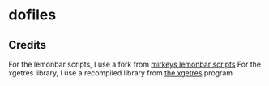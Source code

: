 # dofiles

## Credits
For the lemonbar scripts, I use a fork from [mirkeys lemonbar scripts](https://github.com/mirekys/i3-lemonbar)
For the xgetres library, I use a recompiled library from [the xgetres](https://github.com/tamirzb/xgetres) program
